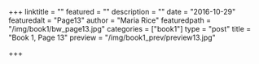 +++
linktitle = ""
featured = ""
description = ""
date = "2016-10-29"
featuredalt = "Page13"
author = "Maria Rice"
featuredpath = "/img/book1/bw_page13.jpg"
categories = ["book1"]
type = "post"
title = "Book 1, Page 13"
preview = "/img/book1_prev/preview13.jpg"

+++

